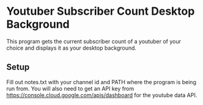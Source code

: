 # Youtuber Subscriber Count Desktop Background

This program gets the current subscriber count of a youtuber of your choice and displays it as your desktop background.

## Setup

Fill out notes.txt with your channel id and PATH where the program is being run from.
You will also need to get an API key from https://console.cloud.google.com/apis/dashboard for the youtube data API.
